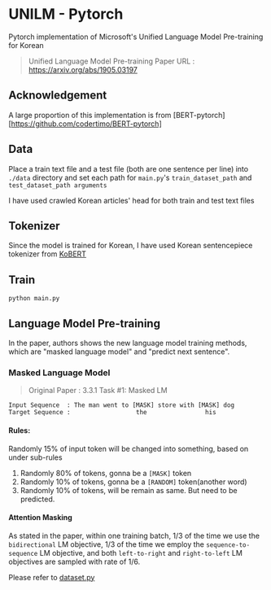 # UNILM - Pytorch

Pytorch implementation of Microsoft's Unified Language Model Pre-training for Korean

> Unified Language Model Pre-training
> Paper URL : https://arxiv.org/abs/1905.03197


## Acknowledgement

A large proportion of this implementation is from [BERT-pytorch][https://github.com/codertimo/BERT-pytorch]

## Data
Place a train text file and a test file (both are one sentence per line) into `./data` directory and set each path for `main.py`'s `train_dataset_path` and `test_dataset_path arguments`

I have used crawled Korean articles' head for both train and test text files 

## Tokenizer
Since the model is trained for Korean, I have used Korean sentencepiece tokenizer from [KoBERT](https://github.com/SKTBrain/KoBERT)

## Train
```
python main.py
```

## Language Model Pre-training

In the paper, authors shows the new language model training methods, 
which are "masked language model" and "predict next sentence".


### Masked Language Model 

> Original Paper : 3.3.1 Task #1: Masked LM 

```
Input Sequence  : The man went to [MASK] store with [MASK] dog
Target Sequence :                  the                his
```

#### Rules:
Randomly 15% of input token will be changed into something, based on under sub-rules

1. Randomly 80% of tokens, gonna be a `[MASK]` token
2. Randomly 10% of tokens, gonna be a `[RANDOM]` token(another word)
3. Randomly 10% of tokens, will be remain as same. But need to be predicted.

#### Attention Masking
As stated in the paper, within one training batch, 1/3 of the time we use the `bidirectional` LM objective, 1/3 of
the time we employ the `sequence-to-sequence` LM objective, and both `left-to-right` and `right-to-left`
LM objectives are sampled with rate of 1/6.

Please refer to [dataset.py](./unilm_pytorch/dataset/dataset.py)
